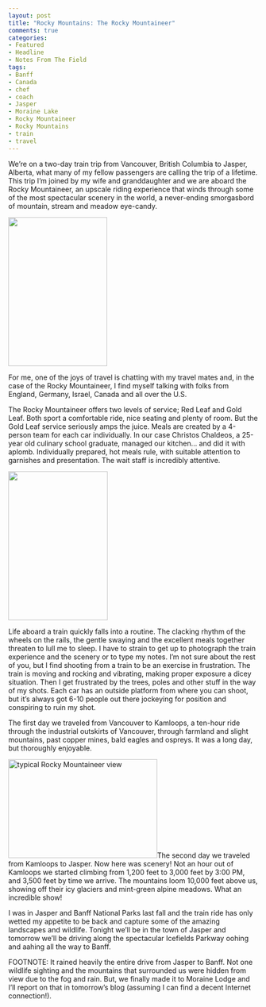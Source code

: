 ```yaml
---
layout: post
title: "Rocky Mountains: The Rocky Mountaineer"
comments: true
categories:
- Featured
- Headline
- Notes From The Field
tags:
- Banff
- Canada
- chef
- coach
- Jasper
- Moraine Lake
- Rocky Mountaineer
- Rocky Mountains
- train
- travel
---
```

We’re on a two-day train trip from Vancouver, British Columbia to Jasper, Alberta, what many of my fellow passengers are calling the trip of a lifetime. This trip I’m joined by my wife and granddaughter and we are aboard the Rocky Mountaineer, an upscale riding experience that winds through some of the most spectacular scenery in the world, a never-ending smorgasbord of mountain, stream and meadow eye-candy.

<a href="http://blog.lesterpickerphoto.com/wp-content/uploads/2010/08/CanadianRockiesLoop2010-Rocky-Mountaineer-2010-08-10.jpg"><img class="size-medium wp-image-473" title="CanadianRockiesLoop2010-Rocky Mountaineer 2010-08-10" src="http://blog.lesterpickerphoto.com/wp-content/uploads/2010/08/CanadianRockiesLoop2010-Rocky-Mountaineer-2010-08-10-199x300.jpg" alt="" width="199" height="300" /></a>

For me, one of the joys of travel is chatting with my travel mates and, in the case of the Rocky Mountaineer, I find myself talking with folks from England, Germany, Israel, Canada and all over the U.S.

The Rocky Mountaineer offers two levels of service; Red Leaf and Gold Leaf. Both sport a comfortable ride, nice seating and plenty of room. But the Gold Leaf service seriously amps the juice. Meals are created by a 4-person team for each car individually. In our case Christos Chaldeos, a 25-year old culinary school graduate, managed our kitchen… and did it with aplomb. Individually prepared, hot meals rule, with suitable attention to garnishes and presentation. The wait staff is incredibly attentive.

<a href="http://blog.lesterpickerphoto.com/wp-content/uploads/2010/08/CanadianRockiesLoop2010-Rocky-Mountaineer-2010-08-11.jpg"><img class="size-medium wp-image-475" title="CanadianRockiesLoop2010-Rocky Mountaineer 2010-08-11" src="http://blog.lesterpickerphoto.com/wp-content/uploads/2010/08/CanadianRockiesLoop2010-Rocky-Mountaineer-2010-08-11-200x300.jpg" alt="" width="200" height="300" /></a>

Life aboard a train quickly falls into a routine. The clacking rhythm of the wheels on the rails, the gentle swaying and the excellent meals together threaten to lull me to sleep. I have to strain to get up to photograph the train experience and the scenery or to type my notes. I’m not sure about the rest of you, but I find shooting from a train to be an exercise in frustration. The train is moving and rocking and vibrating, making proper exposure a dicey situation. Then I get frustrated by the trees, poles and other stuff in the way of my shots. Each car has an outside platform from where you can shoot, but it’s always got 6-10 people out there jockeying for position and conspiring to ruin my shot.

The first day we traveled from Vancouver to Kamloops, a ten-hour ride through the industrial outskirts of Vancouver, through farmland and slight mountains, past copper mines, bald eagles and ospreys. It was a long day, but thoroughly enjoyable.

<a href="http://blog.lesterpickerphoto.com/wp-content/uploads/2010/08/CanadianRockiesLoop2010-Rocky-Mountaineer-2010-08-10-1.jpg"><img class="aligncenter size-medium wp-image-477" title="CanadianRockiesLoop2010-Rocky Mountaineer 2010-08-10 (1)" src="http://blog.lesterpickerphoto.com/wp-content/uploads/2010/08/CanadianRockiesLoop2010-Rocky-Mountaineer-2010-08-10-1-300x199.jpg" alt="typical Rocky Mountaineer view" width="300" height="199" /></a>The second day we traveled from Kamloops to Jasper. Now here was scenery! Not an hour out of Kamloops we started climbing from 1,200 feet to 3,000 feet by 3:00 PM, and 3,500 feet by time we arrive. The mountains loom 10,000 feet above us, showing off their icy glaciers and mint-green alpine meadows. What an incredible show!

I was in Jasper and Banff National Parks last fall and the train ride has only wetted my appetite to be back and capture some of the amazing landscapes and wildlife. Tonight we’ll be in the town of Jasper and tomorrow we’ll be driving along the spectacular Icefields Parkway oohing and aahing all the way to Banff.

FOOTNOTE: It rained heavily the entire drive from Jasper to Banff. Not one wildlife sighting and the mountains that surrounded us were hidden from view due to the fog and rain. But, we finally made it to Moraine Lodge and I’ll report on that in tomorrow’s blog (assuming I can find a decent Internet connection!).